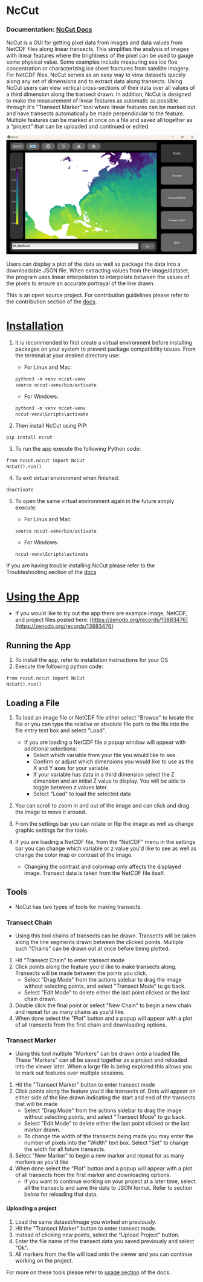 # NcCut

### Documentation: [NcCut Docs](https://nccut.readthedocs.io/en/latest/index.html)

NcCut is a GUI for getting pixel data from images and data values from NetCDF files along linear transects. This simplifies the analysis of images with linear features where the brightness of the pixel can be used to gauge some physical value. Some examples include measuring sea ice floe concentration or characterizing ice sheet fractures from satellite imagery. For NetCDF files, NcCut serves as an easy way to view datasets quickly along any set of dimensions and to extract data along transects. Using NcCut users can view vertical cross-sections of their data over all values of a third dimension along the transect drawn. In addition, NcCut is designed to make the measurement of linear features as automatic as possible through it's "Transect Marker" tool where linear features can be marked out and have transects automatically be made perpendicular to the feature. Multiple features can be marked at once on a file and saved all together as a “project” that can be uploaded and continued or edited.


![](images/nccut.png)

Users can display a plot of the data as well as package the data into a downloadable JSON file. When extracting values from the image/dataset, the program uses linear interpolation to interpolate between the values of the pixels to ensure an accurate portrayal of the line drawn. 

This is an open source project. For contribution guidelines please refer to the contribution section of the [docs](https://nccut.readthedocs.io/en/latest/contribution.html).

# <ins>Installation</ins>

1. It is recommended to first create a virtual environment before installing packages on your system to prevent package compatibility issues. From the terminal at your desired directory use:

   * For Linux and Mac:
    ```
    python3 -m venv nccut-venv
    source nccut-venv/bin/activate
    ```

   * For Windows:
    ```
    python3 -m venv nccut-venv
    nccut-venv\Scripts\activate
    ```

2. Then install NcCut using PIP:

```
pip install nccut
```
3. To run the app execute the following Python code:
```
from nccut.nccut import NcCut
NcCut().run()
```
4. To exit virtual environment when finished:
 
```
deactivate
```

5. To open the same virtual environment again in the future simply execute:

   * For Linux and Mac:
    ```
    source nccut-venv/bin/activate
    ```

   * For Windows:
    ```
    nccut-venv\Scripts\activate
    ```

If you are having trouble installing NcCut please refer to the Troubleshooting section of the [docs](https://nccut.readthedocs.io/en/latest/installation.html)

# <ins>Using the App</ins>

* If you would like to try out the app there are example image, NetCDF, and project files posted here: [https://zenodo.org/records/13883476](https://zenodo.org/records/13883476)


## Running the App

1. To install the app, refer to installation instructions for your OS
2. Execute the following python code:
```
from nccut.nccut import NcCut
NcCut().run()
```

## Loading a File

1.  To load an image file or NetCDF file either select "Browse" to locate the file or you can type the relative or absolute file path to the file into the file entry text box and select "Load".
    * If you are loading a NetCDF file a popup window will appear with additional selections:
        * Select which variable from your file you would like to see.
        * Confirm or adjust which dimensions you would like to use as the X and Y axes for your variable.
        * If your variable has data in a third dimension select the Z dimension and an initial Z value to display. You will be able to toggle between z values later.
        * Select "Load" to load the selected data


2. You can scroll to zoom in and out of the image and can click and drag the image to move it around.
3. From the settings bar you can rotate or flip the image as well as change graphic settings for the tools.
4. If you are loading a NetCDF file, from the "NetCDF" menu in the settings bar you can change which variable or z value you'd like to see as well as change the color map or contrast of the image.
   * Changing the contrast and colormap only affects the displayed image. Transect data is taken from the NetCDF file itself.

## Tools
* NcCut has two types of tools for making transects.
### Transect Chain
* Using this tool chains of transects can be drawn. Transects will be taken along the line segments drawn between the clicked points. Multiple such "Chains" can be drawn out at once before being plotted.


1. Hit "Transect Chain" to enter transect mode
2. Click points along the feature you'd like to make transects along. Transects will be made between the points you click.
    * Select "Drag Mode" from the actions sidebar to drag the image without selecting points, and select "Transect Mode" to go back.
    * Select "Edit Mode" to delete either the last point clicked or the last chain drawn.
3. Double click the final point or select "New Chain" to begin a new chain and repeat for as many chains as you'd like.
4. When done select the "Plot" button and a popup will appear with a plot of all transects from the first chain and downloading options.


### Transect Marker
* Using this tool multiple "Markers" can be drawn onto a loaded file. These "Markers" can all be saved together as a project and reloaded into the viewer later. When a large file is being explored this allows you to mark out features over multiple sessions.


1. Hit the "Transect Marker" button to enter transect mode
2. Click points along the feature you'd like transects of. Dots will appear on either side of the line drawn indicating the start and end of the transects that will be made
   * Select "Drag Mode" from the actions sidebar to drag the image without selecting points, and select "Transect Mode" to go back.
   * Select "Edit Mode" to delete either the last point clicked or the last marker drawn.
   * To change the width of the transects being made you may enter the number of pixels into the "Width" text box. Select "Set" to change the width for all future transects.
3. Select "New Marker" to begin a new marker and repeat for as many markers as you'd like
4. When done select the "Plot" button and a popup will appear with a plot of all transects from the first marker and downloading options.
   * If you want to continue working on your project at a later time, select all the transects and save the data to JSON format. Refer to section below for reloading that data.


#### Uploading a project
1. Load the same dataset/image you worked on previously.
2. Hit the "Transect Marker" button to enter transect mode.
3. Instead of clicking new points, select the "Upload Project" button.
4. Enter the file name of the transect data you saved previously and select "Ok".
5. All markers from the file will load onto the viewer and you can continue working on the project.

For more on these tools please refer to [usage section](https://nccut.readthedocs.io/en/latest/usage.html) of the docs.